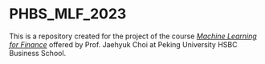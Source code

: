 # PHBS_MLF_2023

This is a repository created for the project of the course [*Machine Learning for Finance*](https://github.com/PHBS/MLF) offered by Prof. Jaehyuk Choi at Peking University HSBC Business School.
